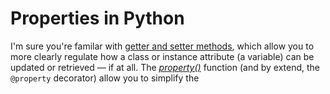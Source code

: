 # Properties in Python
I'm sure you're familar with [getter and setter methods](https://www.geeksforgeeks.org/getter-and-setter-in-python/), which allow you to more clearly regulate how a 
class or instance attribute (a variable) can be updated or retrieved — if at all. The [_property()_](https://www.geeksforgeeks.org/python-property-function/) function
(and by extend, the `@property` decorator) allow you to simplify the 
